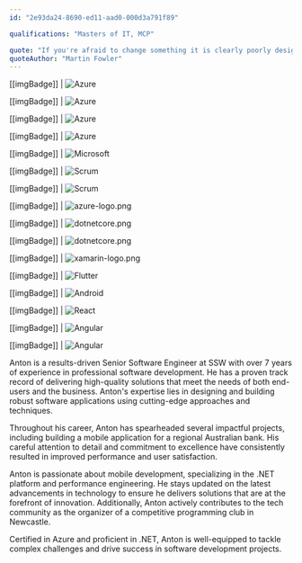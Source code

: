 ```yaml
---
id: "2e93da24-8690-ed11-aad0-000d3a791f89"

qualifications: "Masters of IT, MCP"

quote: "If you're afraid to change something it is clearly poorly designed."
quoteAuthor: "Martin Fowler"
---
```



[[imgBadge]]
| ![Azure](../badges/Certification-microsoft-azure-ai-engineer-associate.png)

[[imgBadge]]
| ![Azure](../badges/Certification-microsoft-azure-developer-associate.png)

[[imgBadge]]
| ![Azure](../badges/Certification-microsoft-azure-ai-fundamentals.png)

[[imgBadge]]
| ![Azure](../badges/Certification-microsoft-azure-fundamentals.png)

[[imgBadge]]
| ![Microsoft](../badges/Certification-microsoft-professional.jpg)

[[imgBadge]]
| ![Scrum](../badges/Certification-scrumalliance-owner-1.png)

[[imgBadge]]
| ![Scrum](../badges/Certification-scrumalliance-master.png)

[[imgBadge]]
| ![azure-logo.png](../badges/Business-microsoft-azure.png)

[[imgBadge]]
| ![dotnetcore.png](../badges/Developer-dotnet-core.png)

[[imgBadge]]
| ![dotnetcore.png](../badges/Developer-c-sharp.png)

[[imgBadge]]
| ![xamarin-logo.png](../badges/Developer-xamarin.png)

[[imgBadge]]
| ![Flutter](../badges/Developer-flutter.png)

[[imgBadge]]
| ![Android](../badges/Designer-mobile-android.png)

[[imgBadge]]
| ![React](../badges/Developer-react.png)

[[imgBadge]]
| ![Angular](../badges/Developer-angular.png)

[[imgBadge]]
| ![Angular](../badges/Developer-python.png)



Anton is a results-driven Senior Software Engineer at SSW with over 7 years of experience in professional software development. He has a proven track record of delivering high-quality solutions that meet the needs of both end-users and the business. Anton's expertise lies in designing and building robust software applications using cutting-edge approaches and techniques.

Throughout his career, Anton has spearheaded several impactful projects, including building a mobile application for a regional Australian bank. His careful attention to detail and commitment to excellence have consistently resulted in improved performance and user satisfaction.

Anton is passionate about mobile development, specializing in the .NET platform and performance engineering. He stays updated on the latest advancements in technology to ensure he delivers solutions that are at the forefront of innovation. Additionally, Anton actively contributes to the tech community as the organizer of a competitive programming club in Newcastle.

Certified in Azure and proficient in .NET, Anton is well-equipped to tackle complex challenges and drive success in software development projects.

